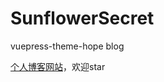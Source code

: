 # SunflowerSecret

vuepress-theme-hope blog

[个人博客网站](https://capchen.github.io/SunflowerSecret/)，欢迎star
